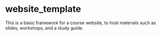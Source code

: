 # website_template

This is a basic framework for a course website, to host materials such as slides, workshops, and a study guide.
